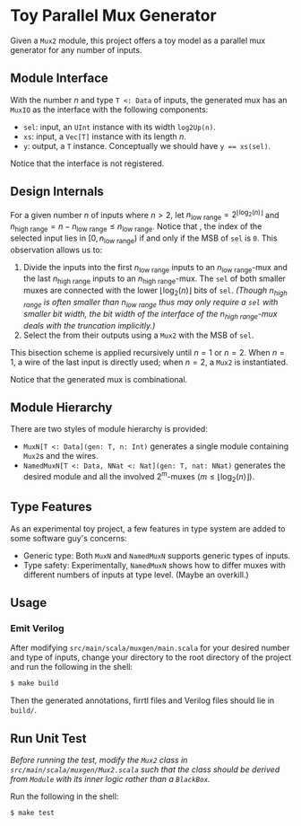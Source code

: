 Toy Parallel Mux Generator
=======================

Given a `Mux2` module, this project offers a toy model as a parallel mux generator for any number of inputs. 

## Module Interface

With the number $n$ and type `T <: Data` of inputs, the generated mux has an `MuxIO` as the interface with the following components:

* `sel`: input, an `UInt` instance with its width `log2Up(n)`.
* `xs`: input, a `Vec[T]` instance with its length $n$.
* `y`: output, a `T` instance. Conceptually we should have `y == xs(sel)`.

Notice that the interface is not registered.

## Design Internals

For a given number $n$ of inputs where $n > 2$, let $n_{\text{low range}} = 2^{\lfloor \log_{2}(n) \rfloor}$ and $n_{\text{high range}} = n - n_{\text{low range}} \leq n_{\text{low range}}$. Notice that , the index of the selected input lies in $[0, n_{\text{low range}})$ if and only if the MSB of `sel` is `0`. This observation allows us to:

1. Divide the inputs into the first $n_{\text{low range}}$ inputs to an $n_{\text{low range}}$-mux and the last $n_{\text{high range}}$ inputs to an $n_{\text{high range}}$-mux. The `sel` of both smaller muxes are connected with the lower $\lfloor \log_{2}(n) \rfloor$ bits of `sel`. *(Though $n_{\text{high range}}$ is often smaller than $n_{\text{low range}}$ thus may only require a `sel` with smaller bit width, the bit width of the interface of the $n_{\text{high range}}$-mux deals with the truncation implicitly.)*
2. Select the from their outputs using a `Mux2` with the MSB of `sel`.

This bisection scheme is applied recursively until $n = 1$ or $n = 2$. When $n = 1$, a wire of the last input is directly used; when $n = 2$, a `Mux2` is instantiated.

Notice that the generated mux is combinational.

## Module Hierarchy

There are two styles of module hierarchy is provided:

* `MuxN[T <: Data](gen: T, n: Int)` generates a single module containing `Mux2`s and the wires.
* `NamedMuxN[T <: Data, NNat <: Nat](gen: T, nat: NNat)` generates the desired module and all the involved $2^{m}$-muxes $(m \leq \lfloor\log_{2}(n)\rfloor)$.

## Type Features

As an experimental toy project, a few features in type system are added to some software guy's concerns:

* Generic type: Both `MuxN` and `NamedMuxN` supports generic types of inputs.
* Type safety: Experimentally, `NamedMuxN` shows how to differ muxes with different numbers of inputs at type level. (Maybe an overkill.)

## Usage

### Emit Verilog

After modifying `src/main/scala/muxgen/main.scala` for your desired number and type of inputs, change your directory to the root directory of the project and run the following in the shell:

```bash
$ make build
```

Then the generated annotations, firrtl files and Verilog files should lie in `build/`.

## Run Unit Test

*Before running the test, modify the `Mux2` class in `src/main/scala/muxgen/Mux2.scala` such that the class should be derived from `Module`  with its inner logic rather than a `BlackBox`.*

Run the following in the shell:

```bash
$ make test
```

